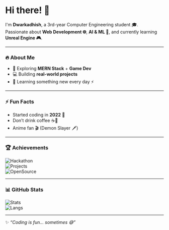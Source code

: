 # Hi there! 👋

I'm **Dwarkadhish**, a 3rd-year Computer Engineering student 🎓.  
Passionate about **Web Development 🌐**, **AI & ML 🤖**, and currently learning **Unreal Engine 🎮**.  

---

### 🔥 About Me
- 🌱 Exploring **MERN Stack** + **Game Dev**  
- 💻 Building **real-world projects**  
- 📖 Learning something new every day ⚡  

---

### ⚡ Fun Facts
- Started coding in **2022** 🐞  
- Don’t drink coffee ☕🚫  
- Anime fan 🎬 (Demon Slayer 🗡️)  

---

### 🏆 Achievements
![Hackathon](https://img.shields.io/badge/💡%20Hackathons-2-blue)  
![Projects](https://img.shields.io/badge/🚀%20Projects-10%2B-success)  
![OpenSource](https://img.shields.io/badge/🌍%20Open%20Source-Contributor-green)  

---

### 📊 GitHub Stats
![Stats](https://github-readme-stats.vercel.app/api?username=DwarkadhishKapse&show_icons=true&theme=radical)  
![Langs](https://github-readme-stats.vercel.app/api/top-langs/?username=DwarkadhishKapse&layout=compact&theme=radical)  

---

✨ _“Coding is fun… sometimes 😅”_
